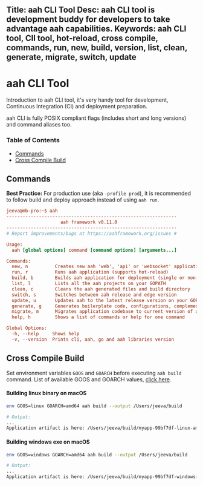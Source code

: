 Title: aah CLI Tool
Desc: aah CLI tool is development buddy for developers to take advantage aah capabilities.
Keywords: aah CLI tool, ClI tool, hot-reload, cross compile, commands, run, new, build, version, list, clean, generate, migrate, switch, update
---
# aah CLI Tool

Introduction to aah CLI tool, it's very handy tool for development, Continuous Integration (CI) and deployment preparation.

aah CLI is fully POSIX compliant flags (includes short and long versions) and command aliases too.

### Table of Contents

  * [Commands](#commands)
  * [Cross Compile Build](#cross-compile-build)

## Commands

<div class="alert alert-info-green">
<p><strong>Best Practice:</strong> For production use (aka <code>-profile prod</code>), it is recommended to follow build and deploy approach instead of using <code>aah run</code>.</p>
</div>

```cfg
jeeva@mb-pro:~$ aah
---------------------------------------------------------------
                    aah framework v0.11.0
---------------------------------------------------------------
# Report improvements/bugs at https://aahframework.org/issues #

Usage:
  aah [global options] command [command options] [arguments...]

Commands:
  new, n          Creates new aah 'web', 'api' or 'websocket' application (interactive)
  run, r          Runs aah application (supports hot-reload)
  build, b        Builds aah application for deployment (single or non-single)
  list, l         Lists all the aah projects on your GOPATH
  clean, c        Cleans the aah generated files and build directory
  switch, s       Switches between aah release and edge version
  update, u       Updates aah to the latest release version on your GOPATH
  generate, g     Generates boilerplate code, configurations, complement scripts (systemd, docker), etc.
  migrate, m      Migrates application codebase to current version of aah (currently beta)
  help, h         Shows a list of commands or help for one command

Global Options:
  -h, --help     Shows help
  -v, --version  Prints cli, aah, go and aah libraries version
```

## Cross Compile Build

Set environment variables `GOOS` and `GOARCH` before executing `aah build` command. List of available GOOS and GOARCH values, [click here](https://golang.org/doc/install/source#environment).

#### Building linux binary on macOS

```bash
env GOOS=linux GOARCH=amd64 aah build --output /Users/jeeva/build

# Output:
...
Application artifact is here: /Users/jeeva/build/myapp-99bf7df-linux-amd64.zip
```

#### Building windows exe on macOS

```bash
env GOOS=windows GOARCH=amd64 aah build --output /Users/jeeva/build

# Output:
...
Application artifact is here: /Users/jeeva/build/myapp-99bf7df-windows-amd64.zip
```

